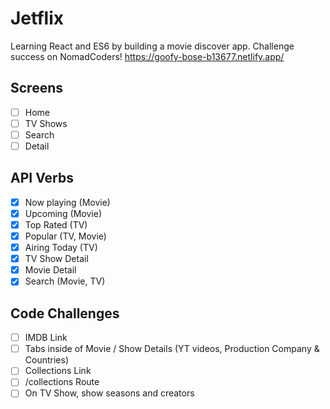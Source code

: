 # Jetflix

Learning React and ES6 by building a movie discover app.
Challenge success on NomadCoders!
https://goofy-bose-b13677.netlify.app/

## Screens

- [ ] Home
- [ ] TV Shows
- [ ] Search
- [ ] Detail

## API Verbs

- [x] Now playing (Movie)
- [x] Upcoming (Movie)
- [x] Top Rated (TV)
- [x] Popular (TV, Movie)
- [x] Airing Today (TV)
- [x] TV Show Detail
- [x] Movie Detail
- [x] Search (Movie, TV)

## Code Challenges

- [ ] IMDB Link
- [ ] Tabs inside of Movie / Show Details (YT videos, Production Company & Countries)
- [ ] Collections Link
- [ ] /collections Route
- [ ] On TV Show, show seasons and creators
